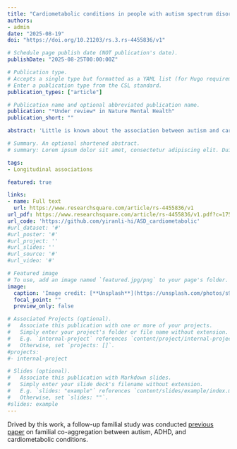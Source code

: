 ```yaml
---
title: "Cardiometabolic conditions in people with autism spectrum disorder: a nationwide prospective cohort study from the Netherlands"
authors:
- admin
date: "2025-08-19"
doi: "https://doi.org/10.21203/rs.3.rs-4455836/v1"

# Schedule page publish date (NOT publication's date).
publishDate: "2025-08-25T00:00:00Z"

# Publication type.
# Accepts a single type but formatted as a YAML list (for Hugo requirements).
# Enter a publication type from the CSL standard.
publication_types: ["article"]

# Publication name and optional abbreviated publication name.
publication: "*Under review* in Nature Mental Health"
publication_short: ""

abstract: 'Little is known about the association between autism and cardiometabolic conditions across the lifespan. We conducted the largest cohort study, using Dutch register data of 8,690,286 individuals aged 12-65 years. These individuals were followed up from January 1, 2014 to their first incidence of cardiometabolic conditions, emigration, death, or December 31, 2020. Cox proportional-hazards models indicated autism was associated with higher risks of cardiometabolic conditions (hazard ratio (HR): 1.20, 95% confidence interval (CI): 1.18-1.23, specifically hypertension (HR: 1.16; CI: 1.14-1.19), dyslipidemia (HR: 1.17; CI: 1.12-1.23), diabetes (HR: 1.22; CI: 1.14-1.30), stroke (HR: 1.23; CI: 1.14-1.34), and heart failure (HR: 1.28; CI: 1.07-1.53). Sex-stratified findings were similar. Associations were observed in adolescent, young (18-30 years), and middle-aged (31-40 years), but not older individuals, indicating earlier onset in autistic compared to non-autistic individuals. Our results underscore the need of monitoring and treatment of cardiometabolic conditions among individuals with autism.' 

# Summary. An optional shortened abstract.
# summary: Lorem ipsum dolor sit amet, consectetur adipiscing elit. Duis posuere tellus ac convallis placerat. Proin tincidunt magna sed ex sollicitudin condimentum.

tags:
- Longitudinal associations

featured: true

links:
- name: Full text
  url: https://www.researchsquare.com/article/rs-4455836/v1
url_pdf: https://www.researchsquare.com/article/rs-4455836/v1.pdf?c=1755684523000
url_code: 'https://github.com/yiranli-hi/ASD_cardiometabolic'
#url_dataset: '#'
#url_poster: '#'
#url_project: ''
#url_slides: ''
#url_source: '#'
#url_video: '#'

# Featured image
# To use, add an image named `featured.jpg/png` to your page's folder. 
image:
  caption: 'Image credit: [**Unsplash**](https://unsplash.com/photos/s9CC2SKySJM)'
  focal_point: ""
  preview_only: false

# Associated Projects (optional).
#   Associate this publication with one or more of your projects.
#   Simply enter your project's folder or file name without extension.
#   E.g. `internal-project` references `content/project/internal-project/index.md`.
#   Otherwise, set `projects: []`.
#projects:
#- internal-project

# Slides (optional).
#   Associate this publication with Markdown slides.
#   Simply enter your slide deck's filename without extension.
#   E.g. `slides: "example"` references `content/slides/example/index.md`.
#   Otherwise, set `slides: ""`.
#slides: example
---
```

Drived by this work, a follow-up familial study was conducted [previous paper](/publication/conference-paper/) on familial co-aggregation between autism, ADHD, and cardiometabolic conditions.